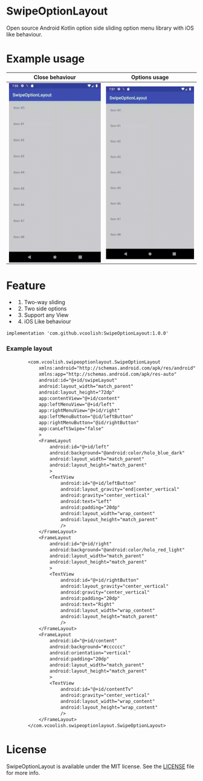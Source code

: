 # SwipeOptionLayout
Open source Android Kotlin option side sliding option menu library with iOS like behaviour.

# Example usage

Close behaviour|Options usage
---|---
<img src="docs/swipes.gif" align="center" title="Close behaviour">|<img src="docs/taps.gif" align="center" title="Options usage">

# Feature

- 1. Two-way sliding
- 2. Two side options
- 3. Support any View
- 4. iOS Like behaviour

```
implementation 'com.github.vcoolish:SwipeOptionLayout:1.0.0'
```

### Example layout

            <com.vcoolish.swipeoptionlayout.SwipeOptionLayout
                xmlns:android="http://schemas.android.com/apk/res/android"
                xmlns:app="http://schemas.android.com/apk/res-auto"
                android:id="@+id/swipeLayout"
                android:layout_width="match_parent"
                android:layout_height="72dp"
                app:contentView="@+id/content"
                app:leftMenuView="@+id/left"
                app:rightMenuView="@+id/right"
                app:leftMenuButton="@id/leftButton"
                app:rightMenuButton="@id/rightButton"
                app:canLeftSwipe="false"
                >
                <FrameLayout
                    android:id="@+id/left"
                    android:background="@android:color/holo_blue_dark"
                    android:layout_width="match_parent"
                    android:layout_height="match_parent"
                    >
                    <TextView
                        android:id="@+id/leftButton"
                        android:layout_gravity="end|center_vertical"
                        android:gravity="center_vertical"
                        android:text="Left"
                        android:padding="20dp"
                        android:layout_width="wrap_content"
                        android:layout_height="match_parent"
                        />
                </FrameLayout>
                <FrameLayout
                    android:id="@+id/right"
                    android:background="@android:color/holo_red_light"
                    android:layout_width="match_parent"
                    android:layout_height="match_parent"
                    >
                    <TextView
                        android:id="@+id/rightButton"
                        android:layout_gravity="center_vertical"
                        android:gravity="center_vertical"
                        android:padding="20dp"
                        android:text="Right"
                        android:layout_width="wrap_content"
                        android:layout_height="match_parent"
                        />
                </FrameLayout>
                <FrameLayout
                    android:id="@+id/content"
                    android:background="#cccccc"
                    android:orientation="vertical"
                    android:padding="20dp"
                    android:layout_width="match_parent"
                    android:layout_height="match_parent"
                    >
                    <TextView
                        android:id="@+id/contentTv"
                        android:gravity="center_vertical"
                        android:layout_width="wrap_content"
                        android:layout_height="wrap_content"
                        />
                </FrameLayout>
            </com.vcoolish.swipeoptionlayout.SwipeOptionLayout>

# License

SwipeOptionLayout is available under the MIT license. See the [LICENSE](LICENSE) file for more info.